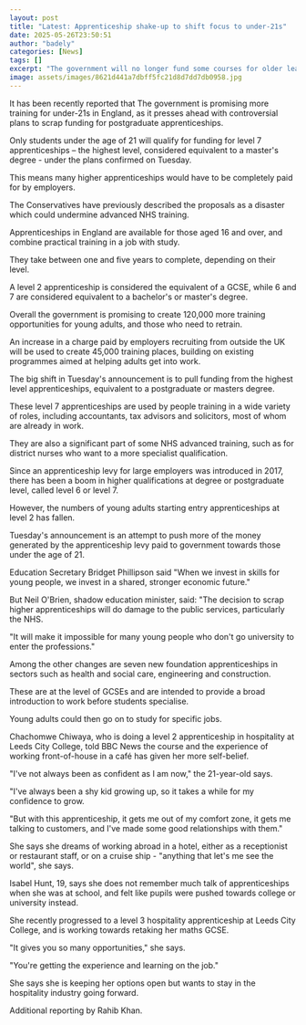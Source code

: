 ```yaml
---
layout: post
title: "Latest: Apprenticeship shake-up to shift focus to under-21s"
date: 2025-05-26T23:50:51
author: "badely"
categories: [News]
tags: []
excerpt: "The government will no longer fund some courses for older learners in order to boost entry level training places."
image: assets/images/8621d441a7dbff5fc21d8d7dd7db0958.jpg
---
```


It has been recently reported that The government is promising more training for under-21s in England, as it presses ahead with controversial plans to scrap funding for postgraduate apprenticeships. 

Only students under the age of 21 will qualify for funding for level 7 apprenticeships – the highest level, considered equivalent to a master's degree - under the plans confirmed on Tuesday.

This means many higher apprenticeships would have to be completely paid for by employers. 

The Conservatives have previously described the proposals as a disaster which could undermine advanced NHS training. 

Apprenticeships in England are available for those aged 16 and over, and combine practical training in a job with study.

They take between one and five years to complete, depending on their level.

A level 2 apprenticeship is considered the equivalent of a GCSE, while 6 and 7 are considered equivalent to a bachelor's or master's degree.

Overall the government is promising to create 120,000 more training opportunities for young adults, and those who need to retrain. 

An increase in a charge paid by employers recruiting from outside the UK will be used to create 45,000 training places, building on existing programmes aimed at helping adults get into work.

The big shift in Tuesday's announcement is to pull funding from the highest level apprenticeships, equivalent to a postgraduate or masters degree. 

These level 7 apprenticeships are used by people training in a wide variety of roles, including accountants, tax advisors and solicitors, most of whom are already in work. 

They are also a significant part of some NHS advanced training, such as for district nurses who want to a more specialist qualification. 

Since an apprenticeship levy for large employers was introduced in 2017, there has been a boom in higher qualifications at degree or postgraduate level, called level 6 or level 7. 

However, the numbers of young adults starting entry apprenticeships at level 2 has fallen.

Tuesday's announcement is an attempt to push more of the money generated by the apprenticeship levy paid to government towards those under the age of 21. 

Education Secretary Bridget Phillipson said "When we invest in skills for young people, we invest in a shared, stronger economic future."

But Neil O'Brien, shadow education minister, said: "The decision to scrap higher apprenticeships will do damage to the public services, particularly the NHS. 

"It will make it impossible for many young people who don't go university to enter the professions."

Among the other changes are seven new foundation apprenticeships in sectors such as health and social care, engineering and construction.    

These are at the level of GCSEs and are intended to provide a broad introduction to work before students specialise. 

Young adults could then go on to study for specific jobs.

Chachomwe Chiwaya, who is doing a level 2 apprenticeship in hospitality at Leeds City College, told BBC News the course and the experience of working front-of-house in a café has given her more self-belief.

"I've not always been as confident as I am now," the 21-year-old says. 

"I've always been a shy kid growing up, so it takes a while for my confidence to grow.

"But with this apprenticeship, it gets me out of my comfort zone, it gets me talking to customers, and I've made some good relationships with them."

She says she dreams of working abroad in a hotel, either as a receptionist or restaurant staff, or on a cruise ship - "anything that let's me see the world", she says.

Isabel Hunt, 19, says she does not remember much talk of apprenticeships when she was at school, and felt like pupils were pushed towards college or university instead.

She recently progressed to a level 3 hospitality apprenticeship at Leeds City College, and is working towards retaking her maths GCSE.

"It gives you so many opportunities," she says.

"You're getting the experience and learning on the job."

She says she is keeping her options open but wants to stay in the hospitality industry going forward.

Additional reporting by Rahib Khan.

